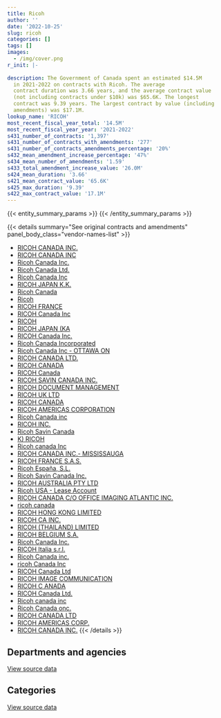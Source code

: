 ```yaml
---
title: Ricoh
author: ''
date: '2022-10-25'
slug: ricoh
categories: []
tags: []
images:
  - /img/cover.png
r_init: |-
  
description: The Government of Canada spent an estimated $14.5M
  in 2021-2022 on contracts with Ricoh. The average
  contract duration was 3.66 years, and the average contract value
  (not including contracts under $10k) was $65.6K. The longest
  contract was 9.39 years. The largest contract by value (including
  amendments) was $17.1M.
lookup_name: 'RICOH'
most_recent_fiscal_year_total: '14.5M'
most_recent_fiscal_year_year: '2021-2022'
s431_number_of_contracts: '1,397'
s431_number_of_contracts_with_amendments: '277'
s431_number_of_contracts_amendments_percentage: '20%'
s432_mean_amendment_increase_percentage: '47%'
s434_mean_number_of_amendments: '1.59'
s433_total_amendment_increase_value: '26.0M'
s424_mean_duration: '3.66'
s421_mean_contract_value: '65.6K'
s425_max_duration: '9.39'
s422_max_contract_value: '17.1M'
---
```


<script src="/rmarkdown-libs/htmlwidgets/htmlwidgets.js"></script>
<link href="/rmarkdown-libs/datatables-css/datatables-crosstalk.css" rel="stylesheet" />
<script src="/rmarkdown-libs/datatables-binding/datatables.js"></script>
<script src="/rmarkdown-libs/jquery/jquery-3.6.0.min.js"></script>
<link href="/rmarkdown-libs/dt-core-bootstrap/css/dataTables.bootstrap.min.css" rel="stylesheet" />
<link href="/rmarkdown-libs/dt-core-bootstrap/css/dataTables.bootstrap.extra.css" rel="stylesheet" />
<script src="/rmarkdown-libs/dt-core-bootstrap/js/jquery.dataTables.min.js"></script>
<script src="/rmarkdown-libs/dt-core-bootstrap/js/dataTables.bootstrap.min.js"></script>
<link href="/rmarkdown-libs/crosstalk/css/crosstalk.min.css" rel="stylesheet" />
<script src="/rmarkdown-libs/crosstalk/js/crosstalk.min.js"></script>
<script src="/rmarkdown-libs/htmlwidgets/htmlwidgets.js"></script>
<link href="/rmarkdown-libs/datatables-css/datatables-crosstalk.css" rel="stylesheet" />
<script src="/rmarkdown-libs/datatables-binding/datatables.js"></script>
<script src="/rmarkdown-libs/jquery/jquery-3.6.0.min.js"></script>
<link href="/rmarkdown-libs/dt-core-bootstrap/css/dataTables.bootstrap.min.css" rel="stylesheet" />
<link href="/rmarkdown-libs/dt-core-bootstrap/css/dataTables.bootstrap.extra.css" rel="stylesheet" />
<script src="/rmarkdown-libs/dt-core-bootstrap/js/jquery.dataTables.min.js"></script>
<script src="/rmarkdown-libs/dt-core-bootstrap/js/dataTables.bootstrap.min.js"></script>
<link href="/rmarkdown-libs/crosstalk/css/crosstalk.min.css" rel="stylesheet" />
<script src="/rmarkdown-libs/crosstalk/js/crosstalk.min.js"></script>

{{< entity_summary_params >}}
{{< /entity_summary_params >}}

{{< details summary="See original contracts and amendments" panel_body_class="vendor-names-list" >}}
- [RICOH CANADA INC.](https://search.open.canada.ca/en/ct/?sort=contract_value_f%20desc&page=1&search_text=%22RICOH%20CANADA%20INC.%22)
- [RICOH CANADA INC](https://search.open.canada.ca/en/ct/?sort=contract_value_f%20desc&page=1&search_text=%22RICOH%20CANADA%20INC%22)
- [Ricoh Canada Inc.](https://search.open.canada.ca/en/ct/?sort=contract_value_f%20desc&page=1&search_text=%22Ricoh%20Canada%20Inc.%22)
- [Ricoh Canada Ltd.](https://search.open.canada.ca/en/ct/?sort=contract_value_f%20desc&page=1&search_text=%22Ricoh%20Canada%20Ltd.%22)
- [Ricoh Canada Inc](https://search.open.canada.ca/en/ct/?sort=contract_value_f%20desc&page=1&search_text=%22Ricoh%20Canada%20Inc%22)
- [RICOH JAPAN K.K.](https://search.open.canada.ca/en/ct/?sort=contract_value_f%20desc&page=1&search_text=%22RICOH%20JAPAN%20K.K.%22)
- [Ricoh Canada](https://search.open.canada.ca/en/ct/?sort=contract_value_f%20desc&page=1&search_text=%22Ricoh%20Canada%22)
- [Ricoh](https://search.open.canada.ca/en/ct/?sort=contract_value_f%20desc&page=1&search_text=%22Ricoh%22)
- [RICOH FRANCE](https://search.open.canada.ca/en/ct/?sort=contract_value_f%20desc&page=1&search_text=%22RICOH%20FRANCE%22)
- [RICOH Canada Inc](https://search.open.canada.ca/en/ct/?sort=contract_value_f%20desc&page=1&search_text=%22RICOH%20Canada%20Inc%22)
- [RICOH](https://search.open.canada.ca/en/ct/?sort=contract_value_f%20desc&page=1&search_text=%22RICOH%22)
- [RICOH JAPAN (KA](https://search.open.canada.ca/en/ct/?sort=contract_value_f%20desc&page=1&search_text=%22RICOH%20JAPAN%20%28KA%22)
- [RICOH Canada Inc.](https://search.open.canada.ca/en/ct/?sort=contract_value_f%20desc&page=1&search_text=%22RICOH%20Canada%20Inc.%22)
- [Ricoh Canada Incorporated](https://search.open.canada.ca/en/ct/?sort=contract_value_f%20desc&page=1&search_text=%22Ricoh%20Canada%20Incorporated%22)
- [Ricoh Canada Inc - OTTAWA ON](https://search.open.canada.ca/en/ct/?sort=contract_value_f%20desc&page=1&search_text=%22Ricoh%20Canada%20Inc%20-%20OTTAWA%20ON%22)
- [RICOH CANADA LTD.](https://search.open.canada.ca/en/ct/?sort=contract_value_f%20desc&page=1&search_text=%22RICOH%20CANADA%20LTD.%22)
- [RICOH CANADA](https://search.open.canada.ca/en/ct/?sort=contract_value_f%20desc&page=1&search_text=%22RICOH%20CANADA%22)
- [RICOH Canada](https://search.open.canada.ca/en/ct/?sort=contract_value_f%20desc&page=1&search_text=%22RICOH%20Canada%22)
- [RICOH SAVIN CANADA INC.](https://search.open.canada.ca/en/ct/?sort=contract_value_f%20desc&page=1&search_text=%22RICOH%20SAVIN%20CANADA%20INC.%22)
- [RICOH DOCUMENT MANAGEMENT](https://search.open.canada.ca/en/ct/?sort=contract_value_f%20desc&page=1&search_text=%22RICOH%20DOCUMENT%20MANAGEMENT%22)
- [RICOH UK LTD](https://search.open.canada.ca/en/ct/?sort=contract_value_f%20desc&page=1&search_text=%22RICOH%20UK%20LTD%22)
- [RICOH CANADA](https://search.open.canada.ca/en/ct/?sort=contract_value_f%20desc&page=1&search_text=%22RICOH%20%20CANADA%22)
- [RICOH AMERICAS CORPORATION](https://search.open.canada.ca/en/ct/?sort=contract_value_f%20desc&page=1&search_text=%22RICOH%20AMERICAS%20CORPORATION%22)
- [Ricoh Canada inc](https://search.open.canada.ca/en/ct/?sort=contract_value_f%20desc&page=1&search_text=%22Ricoh%20Canada%20inc%22)
- [RICOH INC.](https://search.open.canada.ca/en/ct/?sort=contract_value_f%20desc&page=1&search_text=%22RICOH%20INC.%22)
- [Ricoh Savin Canada](https://search.open.canada.ca/en/ct/?sort=contract_value_f%20desc&page=1&search_text=%22Ricoh%20Savin%20Canada%22)
- [K) RICOH](https://search.open.canada.ca/en/ct/?sort=contract_value_f%20desc&page=1&search_text=%22K%29%20RICOH%22)
- [Ricoh canada Inc](https://search.open.canada.ca/en/ct/?sort=contract_value_f%20desc&page=1&search_text=%22Ricoh%20canada%20Inc%22)
- [RICOH CANADA INC.- MISSISSAUGA](https://search.open.canada.ca/en/ct/?sort=contract_value_f%20desc&page=1&search_text=%22RICOH%20CANADA%20INC.-%20MISSISSAUGA%22)
- [RICOH FRANCE S.A.S.](https://search.open.canada.ca/en/ct/?sort=contract_value_f%20desc&page=1&search_text=%22RICOH%20FRANCE%20S.A.S.%22)
- [Ricoh España, S.L.](https://search.open.canada.ca/en/ct/?sort=contract_value_f%20desc&page=1&search_text=%22Ricoh%20Espa%c3%b1a%2c%20S.L.%22)
- [Ricoh Savin Canada Inc.](https://search.open.canada.ca/en/ct/?sort=contract_value_f%20desc&page=1&search_text=%22Ricoh%20Savin%20Canada%20Inc.%22)
- [RICOH AUSTRALIA PTY LTD](https://search.open.canada.ca/en/ct/?sort=contract_value_f%20desc&page=1&search_text=%22RICOH%20AUSTRALIA%20PTY%20LTD%22)
- [Ricoh USA - Lease Account](https://search.open.canada.ca/en/ct/?sort=contract_value_f%20desc&page=1&search_text=%22Ricoh%20USA%20-%20Lease%20Account%22)
- [RICOH CANADA C/O OFFICE IMAGING ATLANTIC INC.](https://search.open.canada.ca/en/ct/?sort=contract_value_f%20desc&page=1&search_text=%22RICOH%20CANADA%20C%2fO%20OFFICE%20IMAGING%20ATLANTIC%20INC.%22)
- [ricoh canada](https://search.open.canada.ca/en/ct/?sort=contract_value_f%20desc&page=1&search_text=%22ricoh%20canada%22)
- [RICOH HONG KONG LIMITED](https://search.open.canada.ca/en/ct/?sort=contract_value_f%20desc&page=1&search_text=%22RICOH%20HONG%20KONG%20LIMITED%22)
- [RICOH CA INC.](https://search.open.canada.ca/en/ct/?sort=contract_value_f%20desc&page=1&search_text=%22RICOH%20CA%20INC.%22)
- [RICOH (THAILAND) LIMITED](https://search.open.canada.ca/en/ct/?sort=contract_value_f%20desc&page=1&search_text=%22RICOH%20%28THAILAND%29%20LIMITED%22)
- [RICOH BELGIUM S.A.](https://search.open.canada.ca/en/ct/?sort=contract_value_f%20desc&page=1&search_text=%22RICOH%20BELGIUM%20S.A.%22)
- [Ricoh Canada Inc.](https://search.open.canada.ca/en/ct/?sort=contract_value_f%20desc&page=1&search_text=%22Ricoh%20Canada%20%20Inc.%22)
- [RICOH Italia s.r.l.](https://search.open.canada.ca/en/ct/?sort=contract_value_f%20desc&page=1&search_text=%22RICOH%20Italia%20s.r.l.%22)
- [Ricoh Canada inc.](https://search.open.canada.ca/en/ct/?sort=contract_value_f%20desc&page=1&search_text=%22Ricoh%20Canada%20inc.%22)
- [ricoh Canada Inc](https://search.open.canada.ca/en/ct/?sort=contract_value_f%20desc&page=1&search_text=%22ricoh%20Canada%20Inc%22)
- [RICOH Canada Ltd](https://search.open.canada.ca/en/ct/?sort=contract_value_f%20desc&page=1&search_text=%22RICOH%20Canada%20Ltd%22)
- [RICOH IMAGE COMMUNICATION](https://search.open.canada.ca/en/ct/?sort=contract_value_f%20desc&page=1&search_text=%22RICOH%20IMAGE%20COMMUNICATION%22)
- [RICOH C ANADA](https://search.open.canada.ca/en/ct/?sort=contract_value_f%20desc&page=1&search_text=%22RICOH%20C%20ANADA%22)
- [RICOH Canada Ltd.](https://search.open.canada.ca/en/ct/?sort=contract_value_f%20desc&page=1&search_text=%22RICOH%20Canada%20Ltd.%22)
- [Ricoh canada inc](https://search.open.canada.ca/en/ct/?sort=contract_value_f%20desc&page=1&search_text=%22Ricoh%20canada%20inc%22)
- [Ricoh Canada onc.](https://search.open.canada.ca/en/ct/?sort=contract_value_f%20desc&page=1&search_text=%22Ricoh%20Canada%20onc.%22)
- [RICOH CANADA LTD](https://search.open.canada.ca/en/ct/?sort=contract_value_f%20desc&page=1&search_text=%22RICOH%20CANADA%20LTD%22)
- [RICOH AMERICAS CORP.](https://search.open.canada.ca/en/ct/?sort=contract_value_f%20desc&page=1&search_text=%22RICOH%20AMERICAS%20CORP.%22)
- [RICOH CANADA lNC.](https://search.open.canada.ca/en/ct/?sort=contract_value_f%20desc&page=1&search_text=%22RICOH%20CANADA%20lNC.%22)
{{< /details >}}

## Departments and agencies

<div id="htmlwidget-1" style="width:100%;height:auto;" class="datatables html-widget"></div>
<script type="application/json" data-for="htmlwidget-1">{"x":{"style":"bootstrap","filter":"none","vertical":false,"data":[["<a href=\"/departments/aandc-aadnc/\">Crown-Indigenous Relations and Northern Affairs Canada<\/a>","<a href=\"/departments/acoa-apeca/\">Atlantic Canada Opportunities Agency<\/a>","<a href=\"/departments/atssc-scdata/\">Administrative Tribunals Support Service of Canada<\/a>","<a href=\"/departments/cas-satj/\">Courts Administration Service<\/a>","<a href=\"/departments/cbsa-asfc/\">Canada Border Services Agency<\/a>","<a href=\"/departments/cer-rec/\">Canada Energy Regulator<\/a>","<a href=\"/departments/cfia-acia/\">Canadian Food Inspection Agency<\/a>","<a href=\"/departments/cic/\">Immigration, Refugees and Citizenship Canada<\/a>","<a href=\"/departments/cnsc-ccsn/\">Canadian Nuclear Safety Commission<\/a>","<a href=\"/departments/cra-arc/\">Canada Revenue Agency<\/a>","<a href=\"/departments/crtc/\">Canadian Radio-television and Telecommunications Commission<\/a>","<a href=\"/departments/csa-asc/\">Canadian Space Agency<\/a>","<a href=\"/departments/csc-scc/\">Correctional Service of Canada<\/a>","<a href=\"/departments/csps-efpc/\">Canada School of Public Service<\/a>","<a href=\"/departments/cta-otc/\">Canadian Transportation Agency<\/a>","<a href=\"/departments/dfatd-maecd/\">Global Affairs Canada<\/a>","<a href=\"/departments/dfo-mpo/\">Fisheries and Oceans Canada<\/a>","<a href=\"/departments/dnd-mdn/\">National Defence<\/a>","<a href=\"/departments/ec/\">Environment and Climate Change Canada<\/a>","<a href=\"/departments/esdc-edsc/\">Employment and Social Development Canada<\/a>","<a href=\"/departments/fintrac-canafe/\">Financial Transactions and Reports Analysis Centre of Canada<\/a>","<a href=\"/departments/fja-cmf/\">Office of the Commissioner for Federal Judicial Affairs Canada<\/a>","<a href=\"/departments/hc-sc/\">Health Canada<\/a>","<a href=\"/departments/infc/\">Infrastructure Canada<\/a>","<a href=\"/departments/irb-cisr/\">Immigration and Refugee Board of Canada<\/a>","<a href=\"/departments/isc-sac/\">Indigenous Services Canada<\/a>","<a href=\"/departments/jus/\">Department of Justice Canada<\/a>","<a href=\"/departments/lac-bac/\">Library and Archives Canada<\/a>","<a href=\"/departments/nrc-cnrc/\">National Research Council Canada<\/a>","<a href=\"/departments/nrcan-rncan/\">Natural Resources Canada<\/a>","<a href=\"/departments/nserc-crsng/\">Natural Sciences and Engineering Research Council of Canada<\/a>","<a href=\"/departments/oag-bvg/\">Office of the Auditor General of Canada<\/a>","<a href=\"/departments/oci-bec/\">The Correctional Investigator Canada<\/a>","<a href=\"/departments/ocol-clo/\">Office of the Commissioner of Official Languages<\/a>","<a href=\"/departments/pc/\">Parks Canada<\/a>","<a href=\"/departments/pco-bcp/\">Privy Council Office<\/a>","<a href=\"/departments/phac-aspc/\">Public Health Agency of Canada<\/a>","<a href=\"/departments/ppsc-sppc/\">Public Prosecution Service of Canada<\/a>","<a href=\"/departments/ps-sp/\">Public Safety Canada<\/a>","<a href=\"/departments/pwgsc-tpsgc/\">Public Services and Procurement Canada<\/a>","<a href=\"/departments/rcmp-grc/\">Royal Canadian Mounted Police<\/a>","<a href=\"/departments/ssc-spc/\">Shared Services Canada<\/a>","<a href=\"/departments/statcan/\">Statistics Canada<\/a>","<a href=\"/departments/tc/\">Transport Canada<\/a>","<a href=\"/departments/vac-acc/\">Veterans Affairs Canada<\/a>"],[29306.35,null,null,553269.39,403950.33,319992.46,null,921740.16,248690.86,null,63365.58,33374.27,171952.31,4030.62,3318.95,62119.63,null,656393.79,78925.59,null,93058.12,10413.74,408097.96,9547.43,39356.33,29574.54,688295.81,7542.24,98757.47,45914.27,92353.81,201565.81,1784.81,37366.74,64289.54,76942.92,192337.22,640386.6,681918.05,1910936.03,134827.9,583844.73,64025.75,108808.85,2175.07],[26951.3,5037.88,null,588552.87,600890.24,320869.15,null,882740.23,62002.38,null,158297.19,56531.84,318842.69,4041.66,2500.58,62289.82,null,650848.54,55486.79,null,null,10824.2,460553.79,7284.12,50148.85,59124.63,873043.29,2587.55,99028.04,54565.16,354446.62,162197.15,4505.1,28136.3,45672.04,52868.76,274678.65,865017.46,410463.17,3704224.01,144667.52,620322.07,null,110405.36,1647.65],[26877.66,5024.11,null,583669.57,756332.82,192358.68,29991.58,978610.21,null,450204.52,51868.08,91568.17,451170.75,4030.62,null,54157.15,12707.5,746196.64,45096.13,274539.52,null,13682.16,517589.3,6994.13,203413.01,92054.51,607005.82,2580.48,98757.47,49505.64,225863.06,161753.99,4492.79,28059.42,35478.79,152034.53,339075.75,912712.88,428965.5,4898565.7,208905.98,533059.09,null,96387.86,7422.53],[5108.42,null,5187.57,327041.83,705030.89,27867.47,null,1093629.66,null,null,12931.49,96056.65,747953.28,4030.62,null,22267.42,null,712175.75,21112.84,1583304.39,null,24147.63,354639.22,6994.13,109410.45,289186.39,643176.89,2580.48,113153.77,49488.12,139730.17,59238.82,4492.79,28059.42,29960.15,172446.72,279606.59,937789.86,379186.76,4680443.3,334412.21,410660.06,null,122049.32,7422.53]],"container":"<table class=\"table table-striped table-hover row-border order-column display\">\n  <thead>\n    <tr>\n      <th>Department<\/th>\n      <th>2018-2019<\/th>\n      <th>2019-2020<\/th>\n      <th>2020-2021<\/th>\n      <th>2021-2022<\/th>\n    <\/tr>\n  <\/thead>\n<\/table>","options":{"order":[[4,"desc"]],"pageLength":10,"autoWidth":true,"columnDefs":[{"targets":1,"render":"function(data, type, row, meta) {\n    return type !== 'display' ? data : DTWidget.formatCurrency(data, \"$\", 2, 3, \",\", \".\", true, null);\n  }"},{"targets":2,"render":"function(data, type, row, meta) {\n    return type !== 'display' ? data : DTWidget.formatCurrency(data, \"$\", 2, 3, \",\", \".\", true, null);\n  }"},{"targets":3,"render":"function(data, type, row, meta) {\n    return type !== 'display' ? data : DTWidget.formatCurrency(data, \"$\", 2, 3, \",\", \".\", true, null);\n  }"},{"targets":4,"render":"function(data, type, row, meta) {\n    return type !== 'display' ? data : DTWidget.formatCurrency(data, \"$\", 2, 3, \",\", \".\", true, null);\n  }"},{"width":"16%","targets":[1,2,3,4]},{"className":"dt-right","targets":[1,2,3,4]}],"orderClasses":false}},"evals":["options.columnDefs.0.render","options.columnDefs.1.render","options.columnDefs.2.render","options.columnDefs.3.render"],"jsHooks":[]}</script>
<p class="text-right">
<a href="https://github.com/GoC-Spending/contracts-data/tree/main/data/out/vendors/ricoh/summary_by_fiscal_year_by_department.csv" class="source-data-link btn btn-link">View source data</a>
</p>

## Categories

<div id="htmlwidget-2" style="width:100%;height:auto;" class="datatables html-widget"></div>
<script type="application/json" data-for="htmlwidget-2">{"x":{"style":"bootstrap","filter":"none","vertical":false,"data":[["<a href=\"/categories/other/\">(Other)<\/a>","<a href=\"/categories/facilities_and_construction/\">Facilities and construction<\/a>","<a href=\"/categories/office_management/\">Office management<\/a>","<a href=\"/categories/defence/\">Defence<\/a>","<a href=\"/categories/professional_services/\">Professional services<\/a>","<a href=\"/categories/information_technology/\">Information technology<\/a>","<a href=\"/categories/industrial_products_and_services/\">Industrial products and services<\/a>"],[280.93,125484.59,6474257.36,387411.21,10170,2772964.89,3983.03],[102819.05,102723.63,7472798.78,348728.04,604.84,2667870.61,1496749.71],[0,77088.08,7469471.39,510617.55,3679.44,2857611.51,3460296.17],[null,49155.6,6791965.92,456658.22,7395.94,3816120.13,3420678.26]],"container":"<table class=\"table table-striped table-hover row-border order-column display\">\n  <thead>\n    <tr>\n      <th>Category<\/th>\n      <th>2018-2019<\/th>\n      <th>2019-2020<\/th>\n      <th>2020-2021<\/th>\n      <th>2021-2022<\/th>\n    <\/tr>\n  <\/thead>\n<\/table>","options":{"order":[[4,"desc"]],"dom":"t","pageLength":30,"autoWidth":true,"columnDefs":[{"targets":1,"render":"function(data, type, row, meta) {\n    return type !== 'display' ? data : DTWidget.formatCurrency(data, \"$\", 2, 3, \",\", \".\", true, null);\n  }"},{"targets":2,"render":"function(data, type, row, meta) {\n    return type !== 'display' ? data : DTWidget.formatCurrency(data, \"$\", 2, 3, \",\", \".\", true, null);\n  }"},{"targets":3,"render":"function(data, type, row, meta) {\n    return type !== 'display' ? data : DTWidget.formatCurrency(data, \"$\", 2, 3, \",\", \".\", true, null);\n  }"},{"targets":4,"render":"function(data, type, row, meta) {\n    return type !== 'display' ? data : DTWidget.formatCurrency(data, \"$\", 2, 3, \",\", \".\", true, null);\n  }"},{"width":"16%","targets":[1,2,3,4]},{"className":"dt-right","targets":[1,2,3,4]}],"orderClasses":false,"lengthMenu":[10,25,30,50,100]}},"evals":["options.columnDefs.0.render","options.columnDefs.1.render","options.columnDefs.2.render","options.columnDefs.3.render"],"jsHooks":[]}</script>
<p class="text-right">
<a href="https://github.com/GoC-Spending/contracts-data/tree/main/data/out/vendors/ricoh/summary_by_fiscal_year_by_category.csv" class="source-data-link btn btn-link">View source data</a>
</p>
